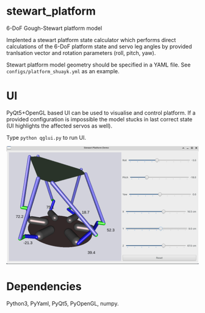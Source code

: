 # stewart_platform
6-DoF Gough-Stewart platform model

Implented a stewart platform state calculator which performs
direct calculations of the 6-DoF platform state and servo leg
angles by provided tranlsation vector and rotation parameters
(roll, pitch, yaw).

Stewart platform model geometry should be specified in a YAML
file. See `configs/platform_shuayk.yml` as an example.

# UI

PyQt5+OpenGL based UI can be used to visualise and control
platform. If a provided configuration is impossible the model
stucks in last correct state (UI highlights the affected servos
as well).

Type `python qglui.py` to run UI.

![shuyak platform view](screenshots/ui_demo.png?raw=true "UI")

# Dependencies

Python3, PyYaml, PyQt5, PyOpenGL, numpy.